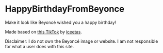 # HappyBirthdayFromBeyonce
Make it look like Beyoncé wished you a happy birthday!

Made based on [this TikTok](https://vm.tiktok.com/ZMJAxkbhG/) by [iceetas](https://www.tiktok.com/@iceetas).

Disclaimer: I do not own the Beyoncé image or website. I am not responsible for what a user does with this site.
